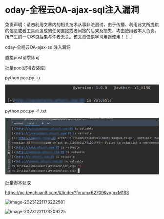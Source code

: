 # oday-全程云OA-ajax-sql注入漏洞

免责声明：请勿利用文章内的相关技术从事非法测试，由于传播、利用此文所提供的信息或者工具而造成的任何直接或者间接的后果及损失，均由使用者本人负责，所产生的一切不良后果与作者无关。该文章仅供学习用途使用！！！

oday-全程云OA-ajax-sql注入漏洞

直接post请求即可



批量poc(记得安装库)

python poc.py -u 

![image-20231221171404651](assets/image-20231221171404651.png)

python poc.py -f  .txt

![image-20231221171330774](assets/image-20231221171330774.png)

批量脚本获取

https://pc.fenchuan8.com/#/index?forum=62709&yqm=M1R3

![image-20231221173222581](C:/Users/11464/AppData/Roaming/Typora/typora-user-images/image-20231221173222581.png)

![image-20231221173209225](C:/Users/11464/AppData/Roaming/Typora/typora-user-images/image-20231221173209225.png)